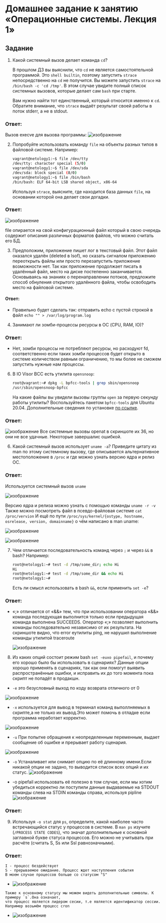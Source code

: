 # Домашнее задание к занятию «Операционные системы. Лекция 1»

## Задание

1. Какой системный вызов делает команда `cd`? 

    В прошлом ДЗ вы выяснили, что `cd` не является самостоятельной  программой. Это `shell builtin`, поэтому запустить `strace` непосредственно на `cd` не получится. Вы можете запустить `strace` на `/bin/bash -c 'cd /tmp'`. В этом случае увидите полный список системных вызовов, которые делает сам `bash` при старте. 

    Вам нужно найти тот единственный, который относится именно к `cd`. Обратите внимание, что `strace` выдаёт результат своей работы в поток stderr, а не в stdout.
### Ответ:
Вызов execve для вызова программы:
![изображение](https://user-images.githubusercontent.com/123881243/225577128-191bc250-b702-4670-8853-ae6b41b58d96.png)

2. Попробуйте использовать команду `file` на объекты разных типов в файловой системе. Например:

    ```bash
    vagrant@netology1:~$ file /dev/tty
    /dev/tty: character special (5/0)
    vagrant@netology1:~$ file /dev/sda
    /dev/sda: block special (8/0)
    vagrant@netology1:~$ file /bin/bash
    /bin/bash: ELF 64-bit LSB shared object, x86-64
    ```
    
    Используя `strace`, выясните, где находится база данных `file`, на основании которой она делает свои догадки.

### Ответ:
![изображение](https://user-images.githubusercontent.com/123881243/225595634-eaf7b22b-3680-449d-a3cb-8cdac1d83f61.png)

file опирается на свой конфигурационный файл который в свою очередь содержит описания различных форматов файлов, что можно считать его БД.

3. Предположим, приложение пишет лог в текстовый файл. Этот файл оказался удалён (deleted в lsof), но сказать сигналом приложению переоткрыть файлы или просто перезапустить приложение возможности нет. Так как приложение продолжает писать в удалённый файл, место на диске постепенно заканчивается. Основываясь на знаниях о перенаправлении потоков, предложите способ обнуления открытого удалённого файла, чтобы освободить место на файловой системе.

#### Ответ: 
* Правильно будет сделать так: отправить echo с пустой строкой в файл `echo "" > /var/log/program.log`

4. Занимают ли зомби-процессы ресурсы в ОС (CPU, RAM, IO)?
### Ответ:
*  Нет, зомби процессы не потребляют ресурсы, но расходуют fd, соответственно если таких зомби процессов будет открыто в системе количеством равным ограничению, то мы более не сможем запустить нужные нам процессы.
6. В IO Visor BCC есть утилита `opensnoop`:

    ```bash
    root@vagrant:~# dpkg -L bpfcc-tools | grep sbin/opensnoop
    /usr/sbin/opensnoop-bpfcc
    ```
    
    На какие файлы вы увидели вызовы группы `open` за первую секунду работы утилиты? Воспользуйтесь пакетом `bpfcc-tools` для Ubuntu 20.04. Дополнительные сведения по установке [по ссылке](https://github.com/iovisor/bcc/blob/master/INSTALL.md).
 ### Ответ:
 ![изображение](https://user-images.githubusercontent.com/123881243/225645312-9611adb2-a1f2-4ae2-b2c3-4166f8f0d0dd.png)
Все системные вызовы openat в скриншоте их 36, но они не все удачные. Некоторые завершалис ошибкой.

6. Какой системный вызов использует `uname -a`? Приведите цитату из man по этому системному вызову, где описывается альтернативное местоположение в `/proc` и где можно узнать версию ядра и релиз ОС.
### Ответ:
Используется системный вызов `uname`

![изображение](https://user-images.githubusercontent.com/123881243/225684422-b6ee05ab-da0b-4255-b38d-b4af13fc4887.png)

Версию ядра и релиза можно узнать с помощью команды `uname -r -v`
Также можно посмотреть файл в псевдо-файловая системe `cat /proc/vervion`
И ещё по пути `/proc/sys/kernel/{ostype, hostname, osrelease, version, domainname}` о чём написано в man uname:

![изображение](https://user-images.githubusercontent.com/123881243/225896404-9ba17bf0-2d0f-4bd6-bb6d-b24833d91cb6.png)


![изображение](https://user-images.githubusercontent.com/123881243/225657218-06a53835-dbc4-4a61-a733-cc3767d0c804.png)


7. Чем отличается последовательность команд через `;` и через `&&` в bash? Например:

    ```bash
    root@netology1:~# test -d /tmp/some_dir; echo Hi
    Hi
    root@netology1:~# test -d /tmp/some_dir && echo Hi
    root@netology1:~#
    ```
    
    Есть ли смысл использовать в bash `&&`, если применить `set -e`?
### Ответ:
*   «;» отличается от «&&» тем, что при использовании оператора «&&» команда последующая выполнится только если предыдущая команда выполнена SUCCEEDS. Оператор «;» позволяет выполнить команды последовательно независимо от их результата.
На скриншоте видно, что error eутилиты ping, не нарушил выполнение команды утилитой traceroute

    ![изображение](https://user-images.githubusercontent.com/123881243/225900674-81fe5e25-991c-478f-bcc3-4509284cc4a1.png)

8. Из каких опций состоит режим bash `set -euxo pipefail`, и почему его хорошо было бы использовать в сценариях?
Данные опции хорошо применять в сценариях, так как они помогут выявить распространённые ошибки, и исправить их до того момента пока скрипт не попадёт в продакшн. 
* `-e` это безусловный выход по коду возврата отличного от 0

![изображение](https://user-images.githubusercontent.com/123881243/225993974-154462e3-a3dd-4507-a8b2-b0d99fbfa2af.png)

* `-x` используется для вывод в терминал команд выполлняемых в скрипте,a не только их вывод.Это может помочь в отладке если программа неработает корректно.

![изображение](https://user-images.githubusercontent.com/123881243/225994540-80c7ef32-50a1-4da1-af5f-42f2a56ff9b3.png)

* `-u` При попытке обращения к неопределенным переменным, выдает сообщение об ошибке и прерывает работу сценария.

![изображение](https://user-images.githubusercontent.com/123881243/225987568-b6b8a794-296f-4ef9-94d3-a2e4e8fc51c5.png)

* `-o` Устаналивает или снимает опцию по её длинному имени.Если никакой опции не задано, то выводится список всех опций и их статус.
![изображение](https://user-images.githubusercontent.com/123881243/225996082-dbefe189-3b01-4be2-94b0-6e4bf8a58845.png)
 
* -o pipefail использовать её полезно в том случае, если мы хотим убедиться корректно ли поступили данные выдаваемые на STDOUT команды слева на STDIN команды справа, используя pipline 
![изображение](https://user-images.githubusercontent.com/123881243/226000138-c95bb66c-eb5d-4595-b0db-d24dbd6b8f12.png)

### Ответ:

9. Используя `-o stat` для `ps`, определите, какой наиболее часто встречающийся статус у процессов в системе. В `man ps` изучите (`/PROCESS STATE CODES`), что значат дополнительные к основной заглавной букве статуса процессов. Его можно не учитывать при расчёте (считать S, Ss или Ssl равнозначными).
### Ответ:
```
I - процесс бездействует
S - прерываемое ожидание. Процесс ждет наступления события
В моем случае процессов больше со статусом "S"
```
* ![изображение](https://user-images.githubusercontent.com/123881243/226026884-5a31bc5f-73c2-45c5-8734-ddcdfcbdb8e8.png)

```
Также к основному статусу мы можем видеть дополнительные символы. К примеру `s`.Она означает, 
что процесс является лидером сесии, т.е является идентификатор сессии.
Например возьмём процесс cron
```
* ![изображение](https://user-images.githubusercontent.com/123881243/226024761-e19e759c-122a-4b6f-a322-8117d6215501.png)

